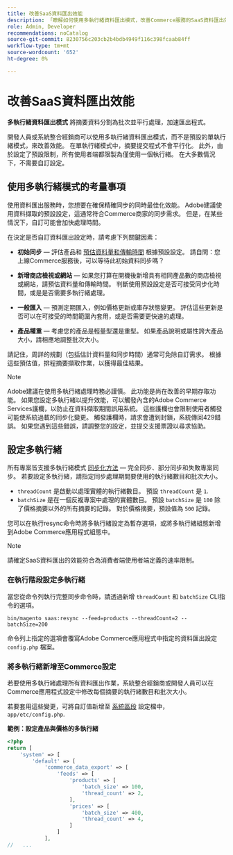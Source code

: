 ```yaml
---
title: 改善SaaS資料匯出效能
description: 「瞭解如何使用多執行緒資料匯出模式，改善Commerce服務的SaaS資料匯出效能。」
role: Admin, Developer
recommendations: noCatalog
source-git-commit: 8230756c203cb2b4bdb4949f116c398fcaab84ff
workflow-type: tm+mt
source-wordcount: '652'
ht-degree: 0%

---
```


# 改善SaaS資料匯出效能

**多執行緒資料匯出模式** 將摘要資料分割為批次並平行處理，加速匯出程式。

開發人員或系統整合經銷商可以使用多執行緒資料匯出模式，而不是預設的單執行緒模式，來改善效能。 在單執行緒模式中，摘要提交程式不會平行化。 此外，由於設定了預設限制，所有使用者端都限製為僅使用一個執行緒。 在大多數情況下，不需要自訂設定。

## 使用多執行緒模式的考量事項

使用資料匯出服務時，您想要在確保精確同步的同時最佳化效能。
Adobe建議使用資料擷取的預設設定，這通常符合Commerce商家的同步需求。 但是，在某些情況下，自訂可能會加快處理時間。

在決定是否自訂資料匯出設定時，請考慮下列關鍵因素：

- **初始同步** — 評估產品和 [預估資料量和傳輸時間](estimate-data-volume-sync-time.md) 根據預設設定。 請自問：您上線Commerce服務後，可以等待此初始資料同步嗎？

- **新增商店檢視或網站** — 如果您打算在開機後新增具有相同產品數的商店檢視或網站，請預估資料量和傳輸時間。 判斷使用預設設定是否可接受同步化時間，或是是否需要多執行緒處理。

- **一般匯入** — 預測定期匯入，例如價格更新或庫存狀態變更。 評估這些更新是否可以在可接受的時間範圍內套用，或是否需要更快速的處理。

- **產品權重** — 考慮您的產品是輕量型還是重型。 如果產品說明或屬性誇大產品大小，請相應地調整批次大小。

請記住，周詳的規劃（包括估計資料量和同步時間）通常可免除自訂需求。 根據這些預估值，排程摘要擷取作業，以獲得最佳結果。

>[!NOTE]
>
>Adobe建議在使用多執行緒處理時務必謹慎。 此功能是尚在改善的早期存取功能。 如果您設定多執行緒以提升效能，可以觸發內含的Adobe Commerce Services護欄，以防止在資料擷取期間誤用系統。 這些護欄也會限制使用者觸發可能使系統過載的同步化變更。 觸發護欄時，請求會遭到封鎖，系統傳回429錯誤。 如果您遇到這些錯誤，請調整您的設定，並提交支援票證以尋求協助。

## 設定多執行緒

所有專案皆支援多執行緒模式 [同步化方法](data-synchronization.md#synchronization-process) — 完全同步、部分同步和失敗專案同步。 若要設定多執行緒，請指定同步處理期間要使用的執行緒數目和批次大小。

- `threadCount` 是啟動以處理實體的執行緒數目。 預設 `threadCount` 是 `1`.
- `batchSize` 是在一個反複專案中處理的實體數目。 預設 `batchSize` 是 `100` 除了價格摘要以外的所有摘要的記錄。 對於價格摘要，預設值為 `500` 記錄。

您可以在執行resync命令時將多執行緒設定為暫存選項，或將多執行緒組態新增到Adobe Commerce應用程式組態中。

>[!NOTE]
>
>請確定SaaS資料匯出的效能符合為消費者端使用者端定義的速率限制。

### 在執行階段設定多執行緒

當您從命令列執行完整同步命令時，請透過新增 `threadCount` 和 `batchSize` CLI指令的選項。

```
bin/magento saas:resync --feed=products --threadCount=2 --batchSize=200
```

命令列上指定的選項會覆寫Adobe Commerce應用程式中指定的資料匯出設定 `config.php` 檔案。

### 將多執行緒新增至Commerce設定

若要使用多執行緒處理所有資料匯出作業，系統整合經銷商或開發人員可以在Commerce應用程式設定中修改每個摘要的執行緒數目和批次大小。

若要套用這些變更，可將自訂值新增至 [系統區段](https://experienceleague.adobe.com/en/docs/commerce-operations/configuration-guide/files/config-reference-configphp#system) 設定檔中， `app/etc/config.php`.

**範例：設定產品與價格的多執行緒**

```php
<?php
return [
    'system' => [
        'default' => [
            'commerce_data_export' => [
                'feeds' => [
                    'products' => [
                        'batch_size' => 100,
                        'thread_count' => 2,
                    ],
                    'prices' => [
                        'batch_size' => 400,
                        'thread_count' => 4,
                    ]
                ]
            ],
//   ...
```
